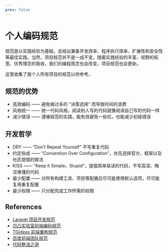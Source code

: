 ```yaml
---
prev: false
---
```


# 个人编码规范

规范是以实践经验为基础，总结出兼备开发效率、程序执行效率、扩展性和安全性等最佳实践。当然，项目规范并不是一成不变，随着实践经验的丰富、视野的拓宽、优秀理念的吸收，我们的编程观念也会改变，项目规范也会更新。

这里收集了我个人所有项目的规范以供参考。

## 规范的优势

- 高效编码 —— 避免做过多的 “决策选择” 而导致时间的浪费
- 风格统一 —— 统一代码风格，阅读别人写的代码就像阅读自己写的代码一样
- 减少错误 —— 遵循规范的实践，能有效避免一些坑，也能减少初级错误

## 开发哲学

- DRY —— “Don’t Repeat Yourself” 不写重复代码
- 约定俗成 —— “Convention Over Configuration”，优先选择官方、框架以及社区提倡的做法
- KISS —— “Keep it Simple，Stupid”，提倡简单易读的代码，不写高深、晦涩难懂的代码
- 最少配置 —— 对所有构建工具、项目等配置应尽可能使用默认选项，尽可能复用重复配置
- 最少权限 —— 只分配完成工作所需的权限

## References

- [Laravel 项目开发规范](https://learnku.com/docs/laravel-specification/9.x/whats-the-use-of-standards/12720)
- [凹凸实验室前端编码规范](https://github.com/o2team/guide)
- [TGideas 前端重构规范](https://tgideas.qq.com/doc/frontend/)
- [百度前端团队规范](https://github.com/ecomfe/spec)
- [代码整洁之道](https://awesome-programming-books.github.io/clean-code/%E4%BB%A3%E7%A0%81%E6%95%B4%E6%B4%81%E4%B9%8B%E9%81%93.pdf)
